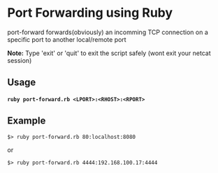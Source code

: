 # Port Forwarding using Ruby

port-forward forwards(obviously) an incomming TCP connection on a specific port to another local/remote port

**Note:** Type 'exit' or 'quit' to exit the script safely (wont exit your netcat session)


## Usage
#### `ruby port-forward.rb <LPORT>:<RHOST>:<RPORT>`

## Example
```
$> ruby port-forward.rb 80:localhost:8080
```
or 
```
$> ruby port-forward.rb 4444:192.168.100.17:4444
```
